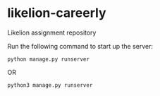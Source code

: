 # likelion-careerly
Likelion assignment repository

Run the following command to start up the server:

```python3
python manage.py runserver
```
OR

```python3
python3 manage.py runserver
```


